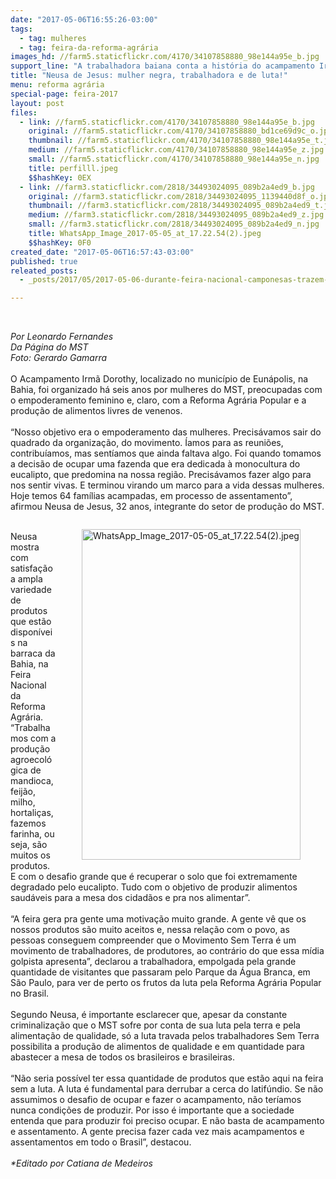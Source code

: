 ```yaml
---
date: "2017-05-06T16:55:26-03:00"
tags:
  - tag: mulheres
  - tag: feira-da-reforma-agrária
images_hd: //farm5.staticflickr.com/4170/34107858880_98e144a95e_b.jpg
support_line: "A trabalhadora baiana conta a história do acampamento Irmã Dorothy, uma iniciativa de mulheres empoderadas, na luta pela Reforma Agrária Popular e pela alimentação saudável."
title: "Neusa de Jesus: mulher negra, trabalhadora e de luta!"
menu: reforma agrária
special-page: feira-2017
layout: post
files:
  - link: //farm5.staticflickr.com/4170/34107858880_98e144a95e_b.jpg
    original: //farm5.staticflickr.com/4170/34107858880_bd1ce69d9c_o.jpg
    thumbnail: //farm5.staticflickr.com/4170/34107858880_98e144a95e_t.jpg
    medium: //farm5.staticflickr.com/4170/34107858880_98e144a95e_z.jpg
    small: //farm5.staticflickr.com/4170/34107858880_98e144a95e_n.jpg
    title: perfilll.jpeg
    $$hashKey: 0EX
  - link: //farm3.staticflickr.com/2818/34493024095_089b2a4ed9_b.jpg
    original: //farm3.staticflickr.com/2818/34493024095_1139440d8f_o.jpg
    thumbnail: //farm3.staticflickr.com/2818/34493024095_089b2a4ed9_t.jpg
    medium: //farm3.staticflickr.com/2818/34493024095_089b2a4ed9_z.jpg
    small: //farm3.staticflickr.com/2818/34493024095_089b2a4ed9_n.jpg
    title: WhatsApp_Image_2017-05-05_at_17.22.54(2).jpeg
    $$hashKey: 0F0
created_date: "2017-05-06T16:57:43-03:00"
published: true
releated_posts:
  - _posts/2017/05/2017-05-06-durante-feira-nacional-camponesas-trazem-a-producao-e-resistencia-agroecologica.md

---
```

<p>&nbsp;</p>

<p><em>Por Leonardo Fernandes<br />
Da P&aacute;gina do MST<br />
Foto: Gerardo Gamarra</em><br />
<br />
O Acampamento Irm&atilde; Dorothy, localizado no munic&iacute;pio de Eun&aacute;polis, na Bahia, foi organizado h&aacute; seis anos por mulheres do MST, preocupadas com o empoderamento feminino e, claro, com a Reforma Agr&aacute;ria Popular e a produ&ccedil;&atilde;o de alimentos livres de venenos.<br />
<br />
&ldquo;Nosso objetivo era o empoderamento das mulheres. Precis&aacute;vamos sair do quadrado da organiza&ccedil;&atilde;o, do movimento. &Iacute;amos para as reuni&otilde;es, contribu&iacute;amos, mas sent&iacute;amos que ainda faltava algo. Foi quando tomamos a decis&atilde;o de ocupar uma fazenda que era dedicada &agrave; monocultura do eucalipto, que predomina na nossa regi&atilde;o. Precis&aacute;vamos fazer algo para nos sentir vivas. E terminou virando um marco para a vida dessas mulheres. Hoje temos 64 fam&iacute;lias acampadas, em processo de assentamento&rdquo;, afirmou Neusa de Jesus, 32 anos, integrante do setor de produ&ccedil;&atilde;o do MST.</p>

<figure class="image" style="float:right"><img alt="WhatsApp_Image_2017-05-05_at_17.22.54(2).jpeg" height="529" src="//farm3.staticflickr.com/2818/34493024095_089b2a4ed9_b.jpg" width="350" />
<figcaption></figcaption>
</figure>

<p><br />
Neusa mostra com satisfa&ccedil;&atilde;o a ampla variedade de produtos que est&atilde;o dispon&iacute;veis na barraca da Bahia, na Feira Nacional da Reforma Agr&aacute;ria. &ldquo;Trabalhamos com a produ&ccedil;&atilde;o agroecol&oacute;gica de mandioca, feij&atilde;o, milho, hortali&ccedil;as, fazemos farinha, ou seja, s&atilde;o muitos os produtos. E com o desafio grande que &eacute; recuperar o solo que foi extremamente degradado pelo eucalipto. Tudo com o objetivo de produzir alimentos saud&aacute;veis para a mesa dos cidad&atilde;os e pra nos alimentar&rdquo;.<br />
<br />
&ldquo;A feira gera pra gente uma motiva&ccedil;&atilde;o muito grande. A gente v&ecirc; que os nossos produtos s&atilde;o muito aceitos e, nessa rela&ccedil;&atilde;o com o povo, as pessoas conseguem compreender que o Movimento Sem Terra &eacute; um movimento de trabalhadores, de produtores, ao contr&aacute;rio do que essa m&iacute;dia golpista apresenta&rdquo;, declarou a trabalhadora, empolgada pela grande quantidade de visitantes que passaram pelo Parque da &Aacute;gua Branca, em S&atilde;o Paulo, para ver de perto os frutos da luta pela Reforma Agr&aacute;ria Popular no Brasil.<br />
<br />
Segundo Neusa, &eacute; importante esclarecer que, apesar da constante criminaliza&ccedil;&atilde;o que o MST sofre por conta de sua luta pela terra e pela alimenta&ccedil;&atilde;o de qualidade, s&oacute; a luta travada pelos trabalhadores Sem Terra possibilita a produ&ccedil;&atilde;o de alimentos de qualidade e em quantidade para abastecer a mesa de todos os brasileiros e brasileiras.<br />
<br />
&ldquo;N&atilde;o seria poss&iacute;vel ter essa quantidade de produtos que est&atilde;o aqui na feira sem a luta. A luta &eacute; fundamental para derrubar a cerca do latif&uacute;ndio. Se n&atilde;o assumimos o desafio de ocupar e fazer o acampamento, n&atilde;o ter&iacute;amos nunca condi&ccedil;&otilde;es de produzir. Por isso &eacute; importante que a sociedade entenda que para produzir foi preciso ocupar. E n&atilde;o basta de acampamento e assentamento. A gente precisa fazer cada vez mais acampamentos e assentamentos em todo o Brasil&rdquo;, destacou.<br />
<br />
<em>*Editado por Catiana de Medeiros</em></p>

